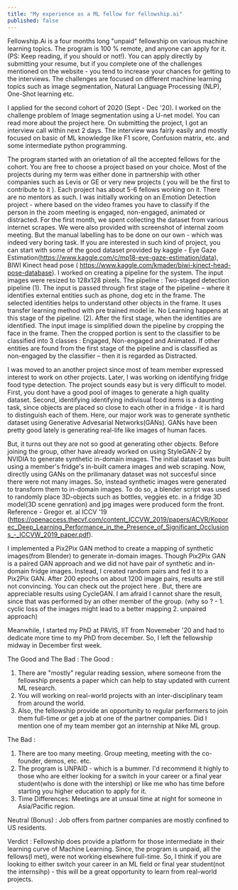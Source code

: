 ```yaml
---
title: "My experience as a ML fellow for fellowship.ai"
published: false
---
```

Fellowship.Ai<link> is a four months long "unpaid" fellowship on various machine learning topics. The program is 100 % remote,
and anyone can apply for it. (PS: Keep reading, if you should or not!). You can apply directly by submitting your resume, but if you complete one of the challenges mentioned on the website - you tend to increase your chances for getting to the interviews.
The challenges are focused on different machine learning topics such as image segmentation, Natural Language Processing (NLP),
One-Shot learning etc.

I applied for the second cohort of 2020 (Sept - Dec '20). I worked on the challenge problem of Image segmentation using a U-net
model. You can read more about the project here<link>. On submitting the project, I got an interview call within next 2 days.
The interview was fairly easily and mostly focused on basic of ML knowledge like F1 score, Confusion matrix, etc. and some
intermediate python programming.

The program started with an orietation of all the accepted fellows for the cohort. You are free to choose a project based on your
choice. Most of the projects during my term was either done in partnership with other companies such as Levis or GE or very new
projects ( you will be the first to contribute to it ).
Each project has about 5-6 fellows working on it. There are no mentors as such.
I was initially working on an Emotion Detection project - where based on the video frames you have to classify if the person
in the zoom meeting is engaged, non-engaged, animated or distracted. For the first month, we spent collecting the dataset from
various internet scrapes. We were also provided with screenshot of internal zoom meeting. But the manual labelling has to be done
on our own - which was indeed very boring task. If you are interested in such kind of project, you can start with some of the good
dataset provided by kaggle - Eye Gaze Estimation(https://www.kaggle.com/c/mp18-eye-gaze-estimation/data), BIWI Kinect head pose (
  https://www.kaggle.com/kmader/biwi-kinect-head-pose-database).
I worked on creating a pipeline for the system. The input images were resized to 128x128 pixels.
The pipeline :
Two-staged detection pipeline
(1). The input is passed through first stage of the pipeline – where it identifies external entities such as phone, dog etc in the frame. The selected identities helps to understand other objects in the frame. It uses transfer learning method with pre trained model ie. No Learning happens at this stage of the pipeline.
(2). After the first stage, when the identities are identified. The input image is simplified down the pipeline by cropping the face in the frame.
Then the cropped portion is sent to the classifier to be classified into 3 classes : Engaged, Non-engaged and Animated.
If other entities are found from the first stage of the pipeline and is classified as non-engaged by the classifier – then it is regarded as Distracted.

I was moved to an another project since most of team member expressed interest to work on other projects. Later, I was working
on identifying fridge food type detection. The project sounds easy but is very difficult to model.
First, you dont have a good pool of images to generate a high quality dataset. Second, identifying identifying indivisual food
items is a daunting task, since objects are placed so close to each other in a fridge - it is hard to distinguish each of them.
Here, our major work was to generate synthetic dataset using Generative Advesarial Networks(GANs).
GANs have been pretty good lately is generating real-life like images of human faces. <show some of the results.>

But, it turns out they are not so good at generating other objects. Before joining the group, other have already worked on using StyleGAN-2 by NVIDIA<link> to generate synthetic in-domain images. The initial dataset was built using a member's fridge's
in-built camera images and web scraping. Now, directly using GANs on the prilimanary dataset was not succesful since there were not many images. So, instead synthetic images were generated to transform them to in-domain images.
To do so, a blender script was used to randomly place 3D-objects such as bottles, veggies etc. in a fridge 3D model(3D scene genration) and jpg images were produced form the front. Reference - Gregor et. al ICCV '19 (https://openaccess.thecvf.com/content_ICCVW_2019/papers/ACVR/Koporec_Deep_Learning_Performance_in_the_Presence_of_Significant_Occlusions_-_ICCVW_2019_paper.pdf).

I implemented a Pix2Pix GAN method to create a mapping of synthetic images(from Blender) to generate in-domain images. Though Pix2Pix GAN<link> is a paired GAN approach and we did not have pair of synthetic and in-domain fridge images. Instead, I created
random pairs and fed it to a Pix2Pix GAN. After 200 epochs on about 1200 image pairs, results are still not convincing. You can
check out the project here <link>.
But, there are appreciable results using CycleGAN. I am afraid I cannot share the result, since that was performed by an other member of the group. (why so ? - 1. cyclic loss of the images might lead to a better mapping
                                2. unpaired approach)

Meanwhile, I started my PhD at PAVIS, IIT from Novemeber '20 and had to dedicate more time to my PhD from december. So, I left the
fellowship midway in December first week.

The Good and The Bad :
The Good :
1. There are "mostly" regular reading session, where someone from the fellowship presents a paper which can help to stay updated
with current ML research.
2. You will working on real-world projects with an inter-disciplinary team from around the world.
3. Also, the fellowship provide an opportunity to regular performers to join them full-time or get a job at one of the partner companies. Did I mention one of my team member got an internship at Nike ML group.

The Bad :
1. There are too many meeting. Group meeting, meeting with the co-founder, demos, etc. etc.
2. The program is UNPAID - which is a bummer. I'd recommend it highly to those who are either looking for a switch in your career or a final year student(who is done with the intership) or like me who has time before starting you higher education to apply for it.
3. Time Differences: Meetings are at unsual time at night for someone in Asia/Pacific region.

Neutral (Bonus) : Job offers from partner companies are mostly confined to US residents.   

Verdict :
Fellowship does provide a platform for those intermediate in their learning curve of Machine Learning. Since, the program is unpaid, all the fellows(I met), were not working elsewhere full-time. So, I think if you are looking to either switch your career in an ML field or final year student(not the internsihp) - this will be a great opportunity to learn from real-world projects.
